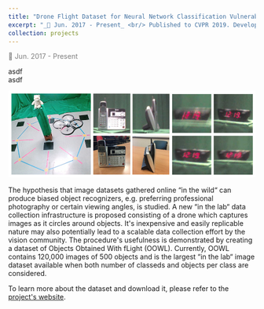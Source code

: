 ```yaml
---
title: "Drone Flight Dataset for Neural Network Classification Vulnerabilities"
excerpt: "_📅 Jun. 2017 - Present_ <br/> Published to CVPR 2019. Developed a novel drone flight system to collect over 120,000 images. The data was used to conduct experiments showing severe vulnerabilities (30% drop) in neural networks like ResNet to pose & camera shake. <br/><img src='/images/OOWL_Main_Picture.jpg'>"
collection: projects
---
```


<p style="color:grey;">📅 Jun. 2017 - Present</p>

asdf<br/>asdf

<img src='/images/OOWL_Main_Picture.jpg'>

The hypothesis that image datasets gathered online “in the wild“ can produce biased object recognizers, e.g. preferring professional photography or certain viewing angles, is studied. A new “in the lab“ data collection infrastructure is proposed consisting of a drone which captures images as it circles around objects. It's inexpensive and easily replicable nature may also potentially lead to a scalable data collection effort by the vision community. The procedure's usefulness is demonstrated by creating a dataset of Objects Obtained With fLight (OOWL). Currently, OOWL contains 120,000 images of 500 objects and is the largest “in the lab“ image dataset available when both number of classeds and objects per class are considered.

To learn more about the dataset and download it, please refer to the [project's website](http://www.svcl.ucsd.edu/projects/OOWL/).

